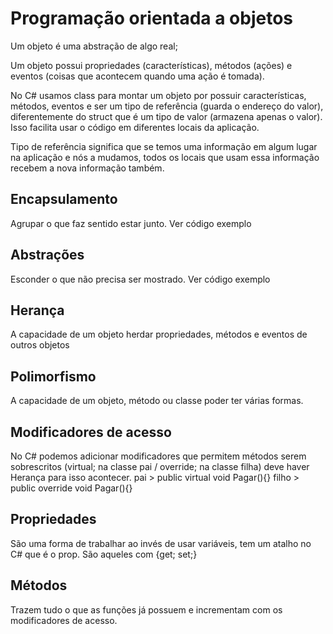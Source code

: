 # Programação orientada a objetos

Um objeto é uma abstração de algo real;

Um objeto possui propriedades (características), métodos (ações) e eventos (coisas que acontecem quando uma ação é tomada).

No C# usamos class para montar um objeto por possuir características, métodos, eventos e ser um tipo de referência (guarda o endereço do valor), diferentemente do struct que é um tipo de valor (armazena apenas o valor). Isso facilita usar o código em diferentes locais da aplicação.

Tipo de referência significa que se temos uma informação em algum lugar na aplicação e nós a mudamos, todos os locais que usam essa informação recebem a nova informação também.

## Encapsulamento
Agrupar o que faz sentido estar junto. Ver código exemplo

## Abstrações
Esconder o que não precisa ser mostrado. Ver código exemplo

## Herança
A capacidade de um objeto herdar propriedades, métodos e eventos de outros objetos

## Polimorfismo
A capacidade de um objeto, método ou classe poder ter várias formas.

## Modificadores de acesso
No C# podemos adicionar modificadores que permitem métodos serem sobrescritos (virtual; na classe pai / override; na classe filha) deve haver Herança para isso acontecer.
pai > public virtual void Pagar(){}
filho > public override void Pagar(){}

## Propriedades
São uma forma de trabalhar ao invés de usar variáveis, tem um atalho no C# que é o prop.
São aqueles com {get; set;}

## Métodos
Trazem tudo o que as funções já possuem e incrementam com os modificadores de acesso.
